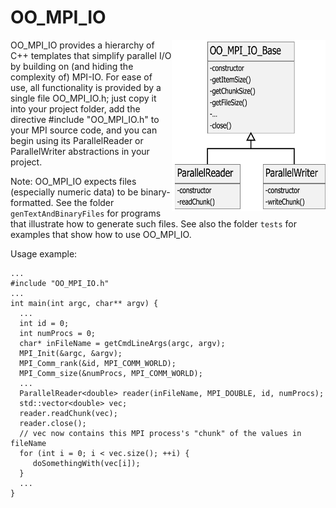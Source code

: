 # OO_MPI_IO

<img align="right" src="/assets/images/OO_MPI_IO.png" alt="The OO_MPI_IO hierarchy" width="246" height="274" >

OO_MPI_IO provides a hierarchy of C++ templates that simplify parallel I/O by building on (and hiding the complexity of) MPI-IO. For ease of use, all functionality is provided by a single file OO_MPI_IO.h; just copy it into your project folder, add the directive #include "OO_MPI_IO.h" to your MPI source code, and you can begin using its ParallelReader or ParallelWriter abstractions in your project.

Note: OO_MPI_IO expects files (especially numeric data) to be binary-formatted. See the folder `genTextAndBinaryFiles` for programs that illustrate how to generate such files. See also the folder `tests` for examples that show how to use OO_MPI_IO.

Usage example:

    ...
    #include "OO_MPI_IO.h"
    ...
    int main(int argc, char** argv) {
      ...
      int id = 0;
      int numProcs = 0;
      char* inFileName = getCmdLineArgs(argc, argv);
      MPI_Init(&argc, &argv);
      MPI_Comm_rank(&id, MPI_COMM_WORLD);
      MPI_Comm_size(&numProcs, MPI_COMM_WORLD);
      ...
      ParallelReader<double> reader(inFileName, MPI_DOUBLE, id, numProcs);
      std::vector<double> vec;
      reader.readChunk(vec);
      reader.close();
      // vec now contains this MPI process's "chunk" of the values in fileName
      for (int i = 0; i < vec.size(); ++i) {
         doSomethingWith(vec[i]);
      }
      ...
    }
